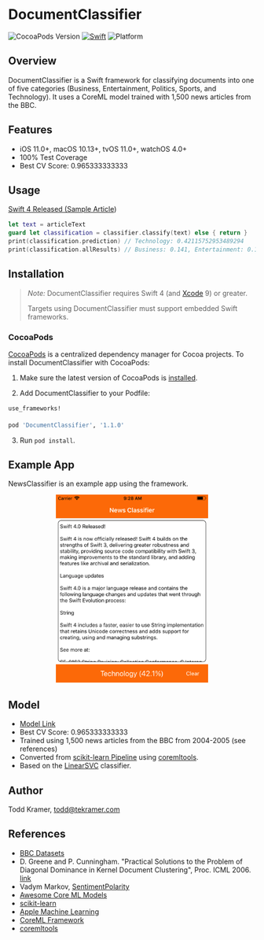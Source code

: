 # DocumentClassifier

![CocoaPods Version](https://cocoapod-badges.herokuapp.com/v/DocumentClassifier/badge.png) [![Swift](https://img.shields.io/badge/swift-4.2-orange.svg?style=flat)](https://developer.apple.com/swift/) ![Platform](https://cocoapod-badges.herokuapp.com/p/DocumentClassifier/badge.png)

## Overview

DocumentClassifier is a Swift framework for classifying documents into one of five categories (Business, Entertainment, Politics, Sports, and Technology). It uses a CoreML model trained with 1,500 news articles from the BBC.

## Features

- iOS 11.0+, macOS 10.13+, tvOS 11.0+, watchOS 4.0+
- 100% Test Coverage
- Best CV Score: 0.965333333333

## Usage

[Swift 4 Released (Sample Article](https://swift.org/blog/swift-4-0-released/))

```swift
let text = articleText
guard let classification = classifier.classify(text) else { return }
print(classification.prediction) // Technology: 0.42115752953489294
print(classification.allResults) // Business: 0.141, Entertainment: 0.138, Politics: 0.113, Sports: 0.187, Technology: 0.421
```

## Installation

> _Note:_ DocumentClassifier requires Swift 4 (and [Xcode][] 9) or greater.
>
> Targets using DocumentClassifier must support embedded Swift frameworks.

[Xcode]: https://developer.apple.com/xcode/downloads/


### CocoaPods

[CocoaPods][] is a centralized dependency manager for Cocoa projects. To install
DocumentClassifier with CocoaPods:

1. Make sure the latest version of CocoaPods is [installed](https://guides.cocoapods.org/using/getting-started.html#getting-started).


2. Add DocumentClassifier to your Podfile:

``` ruby
use_frameworks!

pod 'DocumentClassifier', '1.1.0'
```

3. Run `pod install`.

[CocoaPods]: https://cocoapods.org

## Example App

NewsClassifier is an example app using the framework.

<div align="center">
<img src="https://github.com/toddkramer/DocumentClassifier/blob/master/NewsClassifier/Screenshot.png" alt="NewsClassifierExample" width="310" height="382" />
</div>

## Model

- [Model Link](https://github.com/toddkramer/DocumentClassifier/blob/master/Sources/DocumentClassification.mlmodel)
- Best CV Score: 0.965333333333
- Trained using 1,500 news articles from the BBC from 2004-2005 (see references)
- Converted from [scikit-learn Pipeline](http://scikit-learn.org/stable/modules/generated/sklearn.pipeline.Pipeline.html) using [coremltools](https://pypi.python.org/pypi/coremltools).
- Based on the [LinearSVC](http://scikit-learn.org/stable/modules/generated/sklearn.svm.LinearSVC.html) classifier.

## Author

Todd Kramer, todd@tekramer.com

## References
- [BBC Datasets](http://mlg.ucd.ie/datasets/bbc.html)
- D. Greene and P. Cunningham. "Practical Solutions to the Problem of Diagonal Dominance in Kernel Document Clustering", Proc. ICML 2006. [link](http://mlg.ucd.ie/files/publications/greene06icml.pdf)
- Vadym Markov, [SentimentPolarity](https://github.com/cocoa-ai/SentimentCoreMLDemo)
- [Awesome Core ML Models](https://github.com/likedan/Awesome-CoreML-Models)
- [scikit-learn](http://scikit-learn.org/stable/)
- [Apple Machine Learning](https://developer.apple.com/machine-learning/)
- [CoreML Framework](https://developer.apple.com/documentation/coreml)
- [coremltools](https://pypi.python.org/pypi/coremltools)
